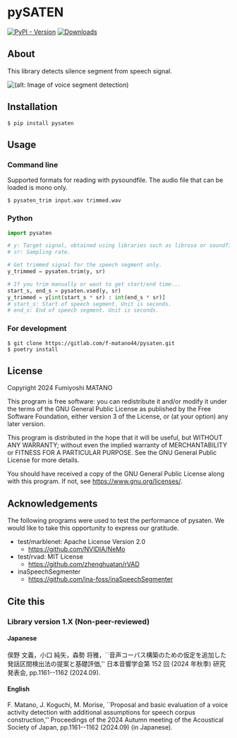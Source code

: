 # pySATEN
[![PyPI - Version](https://img.shields.io/pypi/v/pysaten)](https://pypi.org/project/pysaten/)
[![Downloads](https://static.pepy.tech/badge/pysaten)](https://pepy.tech/project/pysaten)

## About
This library detects silence segment from speech signal.

![\(alt: Image of voice segment detection\)](https://gitlab.com/f-matano44/pysaten/-/raw/main/image/signal_graph.svg)


## Installation
```
$ pip install pysaten
```


## Usage
### Command line
Supported formats for reading with pysoundfile.
The audio file that can be loaded is mono only.
```
$ pysaten_trim input.wav trimmed.wav
```

### Python
```python
import pysaten

# y: Target signal, obtained using libraries such as librosa or soundfile.
# sr: Sampling rate.

# Get trimmed signal for the speech segment only.
y_trimmed = pysaten.trim(y, sr)

# If you trim manually or want to get start/end time...
start_s, end_s = pysaten.vsed(y, sr)
y_trimmed = y[int(start_s * sr) : int(end_s * sr)]
# start_s: Start of speech segment. Unit is seconds.
# end_s: End of speech segment. Unit is seconds.
```

### For development
```
$ git clone https://gitlab.com/f-matano44/pysaten.git
$ poetry install
```


## License
Copyright 2024 Fumiyoshi MATANO

This program is free software: you can redistribute it and/or modify it under the terms of the GNU General Public License as published by the Free Software Foundation, either version 3 of the License, or (at your option) any later version.

This program is distributed in the hope that it will be useful, but WITHOUT ANY WARRANTY; without even the implied warranty of MERCHANTABILITY or FITNESS FOR A PARTICULAR PURPOSE. See the GNU General Public License for more details.

You should have received a copy of the GNU General Public License along with this program. If not, see <https://www.gnu.org/licenses/>.



## Acknowledgements
The following programs were used to test the performance of pysaten.
We would like to take this opportunity to express our gratitude.

* test/marblenet: Apache License Version 2.0
    * https://github.com/NVIDIA/NeMo
* test/rvad: MIT License
    * https://github.com/zhenghuatan/rVAD
* inaSpeechSegmenter
    * https://github.com/ina-foss/inaSpeechSegmenter


## Cite this
### Library version 1.X (Non-peer-reviewed)
#### Japanese
俣野 文義，小口 純矢，森勢 将雅，``音声コーパス構築のための仮定を追加した発話区間検出法の提案と基礎評価,'' 日本音響学会第 152 回 (2024 年秋季) 研究発表会, pp.1161--1162 (2024.09).

#### English
F. Matano, J. Koguchi, M. Morise, ``Proposal and basic evaluation of a voice activity detection with additional assumptions for speech corpus construction,'' Proceedings of the 2024 Autumn meeting of the Acoustical Society of Japan, pp.1161--1162 (2024.09) (in Japanese).
